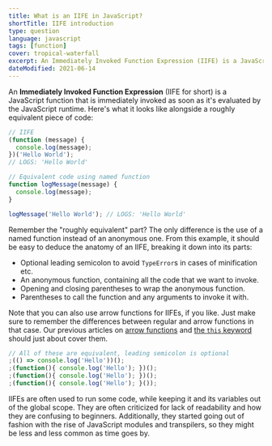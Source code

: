 ```yaml
---
title: What is an IIFE in JavaScript?
shortTitle: IIFE introduction
type: question
language: javascript
tags: [function]
cover: tropical-waterfall
excerpt: An Immediately Invoked Function Expression (IIFE) is a JavaScript trick that trips up many developers. Here's what you need to know.
dateModified: 2021-06-14
---
```


An **Immediately Invoked Function Expression** (IIFE for short) is a JavaScript function that is immediately invoked as soon as it's evaluated by the JavaScript runtime. Here's what it looks like alongside a roughly equivalent piece of code:

```js
// IIFE
(function (message) {
  console.log(message);
})('Hello World');
// LOGS: 'Hello World'

// Equivalent code using named function
function logMessage(message) {
  console.log(message);
}

logMessage('Hello World'); // LOGS: 'Hello World'
```

Remember the "roughly equivalent" part? The only difference is the use of a named function instead of an anonymous one. From this example, it should be easy to deduce the anatomy of an IIFE, breaking it down into its parts:

- Optional leading semicolon to avoid `TypeError`s in cases of minification etc.
- An anonymous function, containing all the code that we want to invoke.
- Opening and closing parentheses to wrap the anonymous function.
- Parentheses to call the function and any arguments to invoke it with.

Note that you can also use arrow functions for IIFEs, if you like. Just make sure to remember the differences between regular and arrow functions in that case. Our previous articles on [arrow functions](/blog/s/javascript-arrow-functions) and [the `this` keyword](/blog/s/javascript-this) should just about cover them.

```js
// All of these are equivalent, leading semicolon is optional
;(() => console.log('Hello'))();
;(function(){ console.log('Hello'); })();
;(function(){ console.log('Hello'); })();
;(function(){ console.log('Hello'); }());
```

IIFEs are often used to run some code, while keeping it and its variables out of the global scope. They are often criticized for lack of readability and how they are confusing to beginners. Additionally, they started going out of fashion with the rise of JavaScript modules and transpilers, so they might be less and less common as time goes by.
